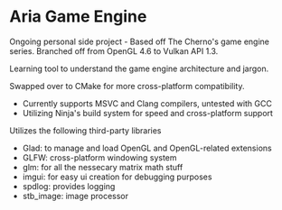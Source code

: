 # Aria Game Engine


Ongoing personal side project - Based off The Cherno's game engine series.  Branched off from OpenGL 4.6 to Vulkan API 1.3.

Learning tool to understand the game engine architecture and jargon.

Swapped over to CMake for more cross-platform compatibility.
 - Currently supports MSVC and Clang compilers, untested with GCC
 - Utilizing Ninja's build system for speed and cross-platform support

Utilizes the following third-party libraries
- Glad: to manage and load OpenGL and OpenGL-related extensions
- GLFW: cross-platform windowing system
- glm: for all the nessecary matrix math stuff
- imgui: for easy ui creation for debugging purposes
- spdlog: provides logging
- stb_image: image processor
